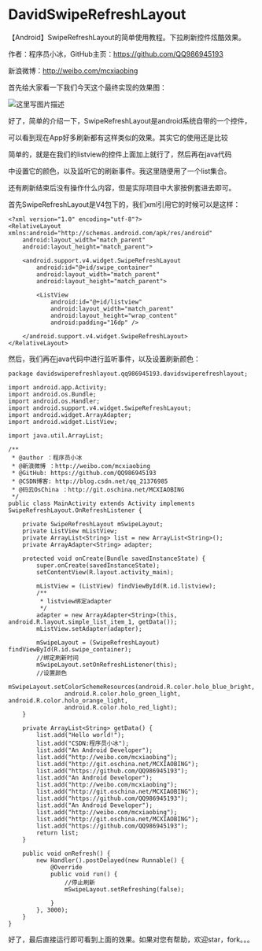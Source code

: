 # DavidSwipeRefreshLayout
【Android】SwipeRefreshLayout的简单使用教程。下拉刷新控件炫酷效果。

作者：程序员小冰，GitHub主页：https://github.com/QQ986945193 

新浪微博：http://weibo.com/mcxiaobing 

首先给大家看一下我们今天这个最终实现的效果图： 

![这里写图片描述](http://img.blog.csdn.net/20160911103900257)

好了，简单的介绍一下，SwipeRefreshLayout是android系统自带的一个控件，

可以看到现在App好多刷新都有这样类似的效果。其实它的使用还是比较

简单的，就是在我们的listview的控件上面加上就行了，然后再在java代码

中设置它的颜色，以及监听它的刷新事件。我这里随便用了一个list集合。

还有刷新结束后没有操作什么内容，但是实际项目中大家按例套进去即可。

首先SwipeRefreshLayout是V4包下的，我们xml引用它的时候可以是这样：

```
<?xml version="1.0" encoding="utf-8"?>
<RelativeLayout xmlns:android="http://schemas.android.com/apk/res/android"
    android:layout_width="match_parent"
    android:layout_height="match_parent">

    <android.support.v4.widget.SwipeRefreshLayout
        android:id="@+id/swipe_container"
        android:layout_width="match_parent"
        android:layout_height="match_parent">

        <ListView
            android:id="@+id/listview"
            android:layout_width="match_parent"
            android:layout_height="wrap_content"
            android:padding="16dp" />

    </android.support.v4.widget.SwipeRefreshLayout>
</RelativeLayout>

```

然后，我们再在java代码中进行监听事件，以及设置刷新颜色：

```
package davidswiperefreshlayout.qq986945193.davidswiperefreshlayout;

import android.app.Activity;
import android.os.Bundle;
import android.os.Handler;
import android.support.v4.widget.SwipeRefreshLayout;
import android.widget.ArrayAdapter;
import android.widget.ListView;

import java.util.ArrayList;

/**
 * @author ：程序员小冰
 * @新浪微博 ：http://weibo.com/mcxiaobing
 * @GitHub: https://github.com/QQ986945193
 * @CSDN博客: http://blog.csdn.net/qq_21376985
 * @码云OsChina ：http://git.oschina.net/MCXIAOBING
 */
public class MainActivity extends Activity implements SwipeRefreshLayout.OnRefreshListener {

    private SwipeRefreshLayout mSwipeLayout;
    private ListView mListView;
    private ArrayList<String> list = new ArrayList<String>();
    private ArrayAdapter<String> adapter;

    protected void onCreate(Bundle savedInstanceState) {
        super.onCreate(savedInstanceState);
        setContentView(R.layout.activity_main);

        mListView = (ListView) findViewById(R.id.listview);
        /**
         * listview绑定adapter
         */
        adapter = new ArrayAdapter<String>(this, android.R.layout.simple_list_item_1, getData());
        mListView.setAdapter(adapter);

        mSwipeLayout = (SwipeRefreshLayout) findViewById(R.id.swipe_container);
        //绑定刷新时间
        mSwipeLayout.setOnRefreshListener(this);
        //设置颜色
        mSwipeLayout.setColorSchemeResources(android.R.color.holo_blue_bright,
                android.R.color.holo_green_light, android.R.color.holo_orange_light,
                android.R.color.holo_red_light);
    }

    private ArrayList<String> getData() {
        list.add("Hello world!");
        list.add("CSDN:程序员小冰");
        list.add("An Android Developer");
        list.add("http://weibo.com/mcxiaobing");
        list.add("http://git.oschina.net/MCXIAOBING");
        list.add("https://github.com/QQ986945193");
        list.add("An Android Developer");
        list.add("http://weibo.com/mcxiaobing");
        list.add("http://git.oschina.net/MCXIAOBING");
        list.add("https://github.com/QQ986945193");
        list.add("An Android Developer");
        list.add("http://weibo.com/mcxiaobing");
        list.add("http://git.oschina.net/MCXIAOBING");
        list.add("https://github.com/QQ986945193");
        return list;
    }

    public void onRefresh() {
        new Handler().postDelayed(new Runnable() {
            @Override
            public void run() {
                //停止刷新 
                mSwipeLayout.setRefreshing(false);

            }
        }, 3000);
    }
}

```
好了，最后直接运行即可看到上面的效果。如果对您有帮助，欢迎star，fork。。。
